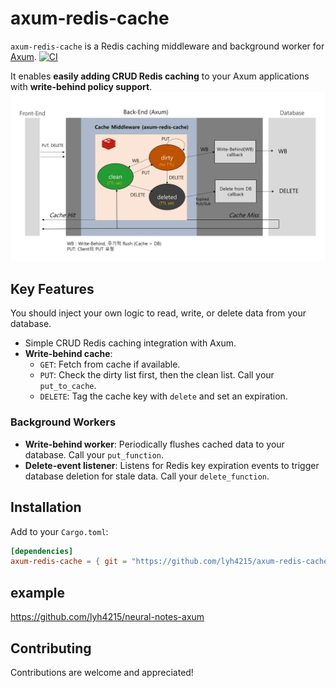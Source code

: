# axum-redis-cache

`axum-redis-cache` is a Redis caching middleware and background worker for [Axum](https://github.com/tokio-rs/axum).
[![CI](https://github.com/lyh4215/axum-redis-cache/actions/workflows/ci.yml/badge.svg?branch=main)](https://github.com/lyh4215/axum-redis-cache/actions/workflows/ci.yml)


It enables **easily adding CRUD Redis caching** to your Axum applications with **write-behind policy support**.
![Diagram](.github/images/diagram.png)

## Key Features
You should inject your own logic to read, write, or delete data from your database.
- Simple CRUD Redis caching integration with Axum.
- **Write-behind cache**:
  - `GET`: Fetch from cache if available.
  - `PUT`: Check the dirty list first, then the clean list. Call your `put_to_cache`.
  - `DELETE`: Tag the cache key with `delete` and set an expiration.


### Background Workers

- **Write-behind worker**: Periodically flushes cached data to your database. Call your `put_function`.
- **Delete-event listener**: Listens for Redis key expiration events to trigger database deletion for stale data. Call your `delete_function`.


## Installation

Add to your `Cargo.toml`:

```toml
[dependencies]
axum-redis-cache = { git = "https://github.com/lyh4215/axum-redis-cache.git", branch = "main" }
```

## example
https://github.com/lyh4215/neural-notes-axum

## Contributing
Contributions are welcome and appreciated!